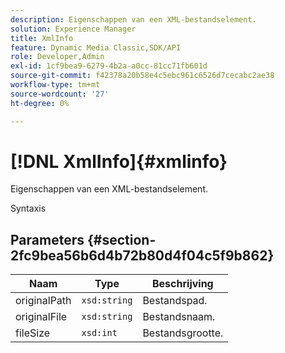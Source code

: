 ```yaml
---
description: Eigenschappen van een XML-bestandselement.
solution: Experience Manager
title: XmlInfo
feature: Dynamic Media Classic,SDK/API
role: Developer,Admin
exl-id: 1cf9bea9-6279-4b2a-a0cc-81cc71fb601d
source-git-commit: f42378a20b58e4c5ebc961c6526d7cecabc2ae38
workflow-type: tm+mt
source-wordcount: '27'
ht-degree: 0%

---
```


# [!DNL XmlInfo]{#xmlinfo}

Eigenschappen van een XML-bestandselement.

Syntaxis

## Parameters {#section-2fc9bea56b6d4b72b80d4f04c5f9b862}

| Naam | Type | Beschrijving |
|---|---|---|
| originalPath | `xsd:string` | Bestandspad. |
| originalFile | `xsd:string` | Bestandsnaam. |
| fileSize | `xsd:int` | Bestandsgrootte. |
